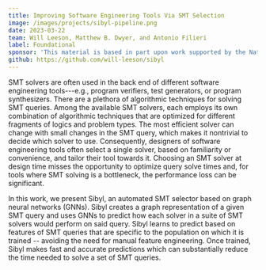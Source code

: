 ```yaml
---
title: Improving Software Engineering Tools Via SMT Selection 
image: /images/projects/sibyl-pipeline.png
date: 2023-03-22
team: Will Leeson, Matthew B. Dwyer, and Antonio Filieri
label: Foundational
sponsor: 'This material is based in part upon work supported by the National Science Foundation under award 2129824, by the DARPA ARCOS program under contract FA8750-20-C-0507, by The Air Force Office of Scientific Research under award number FA9550-21-0164, and by Lockheed Martin Advanced Technology Laboratories.'
github: https://github.com/will-leeson/sibyl
---
```


SMT solvers are often used in the back end of different software engineering tools---e.g., program verifiers, test generators, or program synthesizers. 
There are a plethora of algorithmic techniques for solving SMT queries.
Among the available SMT solvers, each employs its own combination of 
algorithmic techniques that are optimized for different 
fragments of logics and problem types. 
The most efficient solver can change with small changes
in the SMT query, which makes it nontrivial to decide which solver to use.
Consequently, designers of software engineering tools often select
a single solver, based on familiarity or convenience, and
tailor their tool towards it. 
Choosing an SMT solver at design time misses the opportunity to optimize
query solve times and, for tools where SMT solving is a bottleneck, the
performance loss can be significant.

In this work, we present Sibyl, an automated SMT selector based on graph neural networks (GNNs). 
Sibyl creates a graph representation of a given SMT query and uses GNNs to predict how each solver in a suite of SMT solvers would perform on said query. 
Sibyl learns to predict based on features of SMT queries that are
specific to the population on which it is trained -- avoiding the
need for manual feature engineering.
Once trained, Sibyl makes fast and accurate predictions which can substantially
reduce the time needed to solve a set of SMT queries.